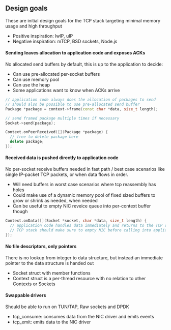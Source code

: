 ## Design goals
These are initial design goals for the TCP stack targeting minimal memory usage and high throughput

* Positive inspiration: lwIP, uIP
* Negative inspiration: mTCP, BSD sockets, Node.js

#### Sending leaves allocation to application code and exposes ACKs
No allocated send buffers by default, this is up to the application to decide:
* Can use pre-allocated per-socket buffers
* Can use memory pool
* Can use the heap
* Some applications want to know when ACKs arrive

```c++
// application code always does the allocation of packages to send
// should also be possible to use pre-allocated send buffer
Package *package = context->frame(const char *data, size_t length);

// send framed package multiple times if necessary
Socket->send(package);

Context.onPeerReceived([](Package *package) {
  // free to delete package here
  delete package;
});
```


#### Received data is pushed directly to application code
No per-socket receive buffers needed in fast path / best case scenarios like single IP-packet TCP packets, or when data flows in order.

* Will need buffers in worst case scenarios where tcp reassembly has holes
* Could make use of a dynamic memory pool of fixed sized buffers to grow or shrink as needed, when needed
* Can be useful to empty NIC reveice queue into per-context buffer though
```c++
Context.onData([](Socket *socket, char *data, size_t length) {
  // application code handles data immediately and returns to the TCP stack when done
  // TCP stack should make sure to empty NIC before calling into application (per-context buffering)
});
```

#### No file descriptors, only pointers
There is no lookup from integer to data structure, but instead an immediate pointer to the data structure is handed out

* Socket struct with member functions
* Context struct is a per-thread resource with no relation to other Contexts or Sockets

#### Swappable drivers
Should be able to run on TUN/TAP, Raw sockets and DPDK

* tcp_consume: consumes data from the NIC driver and emits events
* tcp_emit: emits data to the NIC driver

